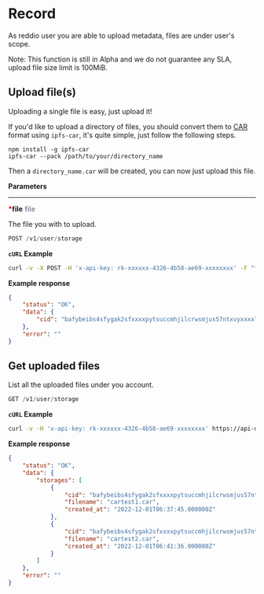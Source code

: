 # Record

As reddio user you are able to upload metadata, files are under user's scope.

Note: This function is still in Alpha and we do not guarantee any SLA, upload file size limit is 100MiB.

## Upload file(s)

Uploading a single file is easy, just upload it!

If you'd like to upload a directory of files, you should convert them to [CAR](https://ipld.io/specs/transport/car/) format using `ipfs-car`, it's quite simple, just follow the following steps.

```
npm install -g ipfs-car
ipfs-car --pack /path/to/your/directory_name
```

Then a `directory_name.car` will be created, you can now just upload this file.


**Parameters**

---
<strong style='color:red'>*</strong>**file** <strong style='color:#8792a2'>file</strong>

The file you with to upload.

```jsx
POST /v1/user/storage
```

**`cURL` Example**
```sh
curl -v -X POST -H 'x-api-key: rk-xxxxxx-4326-4b58-ae69-xxxxxxxx' -F "file=@directory_name.car" https://api-dev.reddio.com/v1/user/storage
```

**Example response**
```json
{
    "status": "OK",
    "data": {
        "cid": "bafybeibs4sfygak2sfxxxxpytsuccmhjilcrwsmjus57ntxvyxxxxlpddq"
    },
    "error": ""
}
```

## Get uploaded files

List all the uploaded files under you account.

```jsx
GET /v1/user/storage
```

**`cURL` Example**
```sh
curl -v -H 'x-api-key: rk-xxxxxx-4326-4b58-ae69-xxxxxxxx' https://api-dev.reddio.com/v1/user/storage
```

**Example response**
```json
{
    "status": "OK",
    "data": {
        "storages": [
            {
                "cid": "bafybeibs4sfygak2sfxxxxpytsuccmhjilcrwsmjus57ntxvyxxxxlpddq",
                "filename": "cartest1.car",
                "created_at": "2022-12-01T06:37:45.000000Z"
            },
            {
                "cid": "bafybeibs4sfygak2sfxxxxpytsuccmhjilcrwsmjus57ntxvyxxxxlxxxx",
                "filename": "cartest2.car",
                "created_at": "2022-12-01T06:41:36.000000Z"
            }
        ]
    },
    "error": ""
}
```